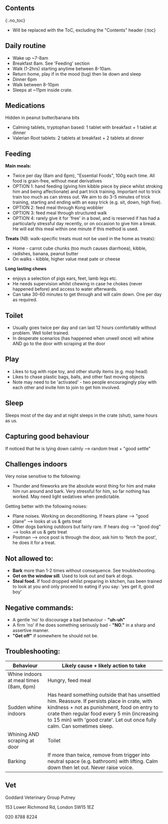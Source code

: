 ## Contents
{:.no_toc}

* Will be replaced with the ToC, excluding the "Contents" header
{:toc}

## Daily routine
- Wake up ~7-8am
- Breakfast 8am. See 'Feeding' section
- Walk (1-2hrs) starting anytime between 8-10am.
- Return home, play if in the mood (tug) then lie down and sleep
- Dinner 6pm
- Walk between 8-10pm
- Sleeps at ~11pm inside crate.

## Medications
Hidden in peanut butter/banana bits
- Calming tablets, tryptophan based: 1 tablet with breakfast + 1 tablet at dinner 
- Valerian Root tablets: 2 tablets at breakfast + 2 tablets at dinner

## Feeding
**Main meals:**
- Twice per day (8am and 6pm), "Essential Foods", 100g each time. All food is grain-free, without meat derivatives
- OPTION 1: hand feeding (giving him kibble piece by piece whilst stroking him and being affectionate) and part trick training. Important not to trick train too much as can stress out. We aim to do 3-5 minutes of trick training, starting and ending with an easy trick (e.g. sit, down, high five).
- OPTION 2: feed meal through Kong wobbler
- OPTION 3: feed meal through structured walk 
- OPTION 4: rarely give it for 'free' in a bowl, and is reserved if has had a particularly stressful day recently, or on occasion to give him a break. He will eat this meal within one minute if this method is used.

**Treats** (NB: walk-specific treats must not be used in the home as treats):
  - Home - carrot cube chunks (too much causes diarrhoea), kibble, radishes, banana, peanut butter
  - On walks - kibble, higher value meat pate or cheese

**Long lasting chews** 
- enjoys a selection of pigs ears, feet, lamb legs etc.
- He needs supervision whilst chewing in case he chokes (never happened before) and access to water afterwards. 
- Can take 30-60 minutes to get through and will calm down. One per day as required.

## Toilet
- Usually goes twice per day and can last 12 hours comfortably without problem. Well toilet trained.
- In desperate scenarios (has happened when unwell once) will whine AND go to the door with scraping at the door

## Play
- Likes to tug with rope toy, and other sturdy items (e.g. mop head)
- Likes to chase plastic bags, balls, and other fast moving objects 
- Note may need to be 'activated' - two people encouragingly play with each other and invite him to join to get him involved.

## Sleep 

Sleeps most of the day and at night sleeps in the crate (shut), same hours as us.

## Capturing good behaviour

If noticed that he is lying down calmly --> random treat + "good settle"

## Challenges indoors

Very noise sensitive to the following:
- Thunder and fireworks are the absolute worst thing for him and make him run around and bark. Very stressful for him, so far nothing has worked. May need light sedatives when predictable.

Getting better with the following noises:
- Plane noises. Working on deconditioning. If hears plane  --> "good plane" --> looks at us & gets treat
- Other dogs barking outdoors but fairly rare. If hears dog  --> "good dog" --> looks at us & gets treat
- Postman --> once post is through the door, ask him to 'fetch the post', he does it for a treat. 

## Not allowed to:

- **Bark** more than 1-2 times without consequence. See troubleshooting.
- **Get on the window sill**. Used to look out and bark at dogs. 
- **Steal food.** If food dropped whilst preparing in kitchen, has been trained to look at you and only proceed to eating if you say: 'yes get it, good boy'

## Negative commands:

- A gentle 'no' to discourage a bad behaviour - **"uh-uh"**
- A firm 'no' if he does something seriously bad - **"NO."** in a sharp and assertive manner.
- **"Get off"** if somewhere he should not be.

## Troubleshooting:

| Behaviour                              | Likely cause + likely action to take                         |
| -------------------------------------- | ------------------------------------------------------------ |
| Whine indoors at meal times (8am, 6pm) | Hungry, feed meal                                            |
| Sudden whine indoors                   | Has heard something outside that has unsettled him. Reassure. If persists place in crate, with kindness + not as punishment, food on entry to crate then regular food every 5 min (increasing to 15 min)  with 'good crate'. Let out once fully calm. Can sometimes sleep. |
| Whining AND  scraping at door          | Toilet                                                       |
| Barking                                | If more than twice, remove from trigger into neutral space (e.g. bathroom) with lifting. Calm down then let out. Never raise voice. |

## Vet

Goddard Veterinary Group Putney

153 Lower Richmond Rd, London SW15 1EZ

020 8788 8224

